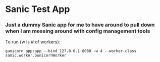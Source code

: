# Sanic Test App

### Just a dummy Sanic app for me to have around to pull down when I am messing around with config management tools

To run (w is # of workers):
```
gunicorn app:app --bind 127.0.0.1:8080 -w 4 --worker-class sanic.worker.GunicornWorker
```
